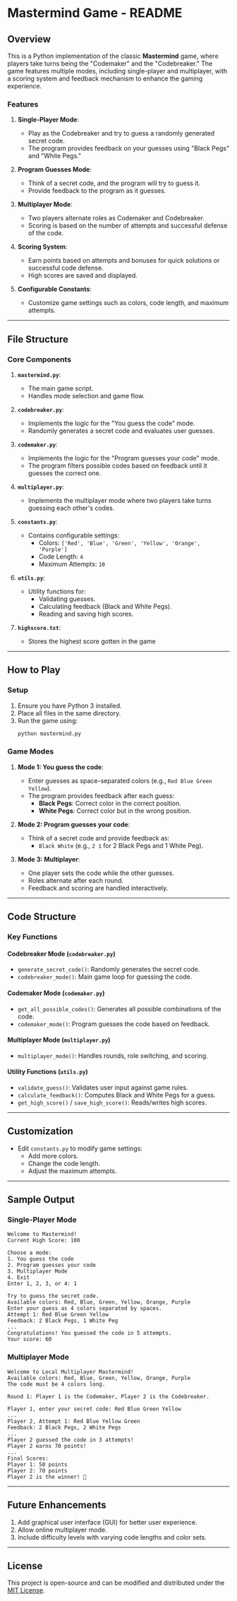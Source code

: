 # Mastermind Game - README

## Overview
This is a Python implementation of the classic **Mastermind** game, where players take turns being the "Codemaker" and the "Codebreaker." The game features multiple modes, including single-player and multiplayer, with a scoring system and feedback mechanism to enhance the gaming experience.

### Features
1. **Single-Player Mode**:
   - Play as the Codebreaker and try to guess a randomly generated secret code.
   - The program provides feedback on your guesses using "Black Pegs" and "White Pegs."

2. **Program Guesses Mode**:
   - Think of a secret code, and the program will try to guess it.
   - Provide feedback to the program as it guesses.

3. **Multiplayer Mode**:
   - Two players alternate roles as Codemaker and Codebreaker.
   - Scoring is based on the number of attempts and successful defense of the code.

4. **Scoring System**:
   - Earn points based on attempts and bonuses for quick solutions or successful code defense.
   - High scores are saved and displayed.

5. **Configurable Constants**:
   - Customize game settings such as colors, code length, and maximum attempts.

---

## File Structure
### Core Components
1. **`mastermind.py`**:
   - The main game script.
   - Handles mode selection and game flow.

2. **`codebreaker.py`**:
   - Implements the logic for the "You guess the code" mode.
   - Randomly generates a secret code and evaluates user guesses.

3. **`codemaker.py`**:
   - Implements the logic for the "Program guesses your code" mode.
   - The program filters possible codes based on feedback until it guesses the correct one.

4. **`multiplayer.py`**:
   - Implements the multiplayer mode where two players take turns guessing each other's codes.

5. **`constants.py`**:
   - Contains configurable settings:
     - Colors: `['Red', 'Blue', 'Green', 'Yellow', 'Orange', 'Purple']`
     - Code Length: `4`
     - Maximum Attempts: `10`

6. **`utils.py`**:
   - Utility functions for:
     - Validating guesses.
     - Calculating feedback (Black and White Pegs).
     - Reading and saving high scores.

6. **`highscore.txt`**:
   - Stores the highest score gotten in the game

---

## How to Play

### Setup
1. Ensure you have Python 3 installed.
2. Place all files in the same directory.
3. Run the game using:
   ```bash
   python mastermind.py
   ```

### Game Modes
1. **Mode 1: You guess the code**:
   - Enter guesses as space-separated colors (e.g., `Red Blue Green Yellow`).
   - The program provides feedback after each guess:
     - **Black Pegs**: Correct color in the correct position.
     - **White Pegs**: Correct color but in the wrong position.

2. **Mode 2: Program guesses your code**:
   - Think of a secret code and provide feedback as:
     - `Black White` (e.g., `2 1` for 2 Black Pegs and 1 White Peg).

3. **Mode 3: Multiplayer**:
   - One player sets the code while the other guesses.
   - Roles alternate after each round.
   - Feedback and scoring are handled interactively.

---

## Code Structure

### Key Functions
#### Codebreaker Mode (`codebreaker.py`)
- `generate_secret_code()`: Randomly generates the secret code.
- `codebreaker_mode()`: Main game loop for guessing the code.

#### Codemaker Mode (`codemaker.py`)
- `get_all_possible_codes()`: Generates all possible combinations of the code.
- `codemaker_mode()`: Program guesses the code based on feedback.

#### Multiplayer Mode (`multiplayer.py`)
- `multiplayer_mode()`: Handles rounds, role switching, and scoring.

#### Utility Functions (`utils.py`)
- `validate_guess()`: Validates user input against game rules.
- `calculate_feedback()`: Computes Black and White Pegs for a guess.
- `get_high_score()` / `save_high_score()`: Reads/writes high scores.

---

## Customization
- Edit `constants.py` to modify game settings:
  - Add more colors.
  - Change the code length.
  - Adjust the maximum attempts.

---

## Sample Output
### Single-Player Mode
```
Welcome to Mastermind!
Current High Score: 100

Choose a mode:
1. You guess the code
2. Program guesses your code
3. Multiplayer Mode
4. Exit
Enter 1, 2, 3, or 4: 1

Try to guess the secret code.
Available colors: Red, Blue, Green, Yellow, Orange, Purple
Enter your guess as 4 colors separated by spaces.
Attempt 1: Red Blue Green Yellow
Feedback: 2 Black Pegs, 1 White Peg
...
Congratulations! You guessed the code in 5 attempts.
Your score: 60
```

### Multiplayer Mode
```
Welcome to Local Multiplayer Mastermind!
Available colors: Red, Blue, Green, Yellow, Orange, Purple
The code must be 4 colors long.

Round 1: Player 1 is the Codemaker, Player 2 is the Codebreaker.

Player 1, enter your secret code: Red Blue Green Yellow
...
Player 2, Attempt 1: Red Blue Yellow Green
Feedback: 2 Black Pegs, 2 White Pegs
...
Player 2 guessed the code in 3 attempts!
Player 2 earns 70 points!
...
Final Scores:
Player 1: 50 points
Player 2: 70 points
Player 2 is the winner! 🎉
```

---

## Future Enhancements
1. Add graphical user interface (GUI) for better user experience.
2. Allow online multiplayer mode.
3. Include difficulty levels with varying code lengths and color sets.

---

## License
This project is open-source and can be modified and distributed under the [MIT License](https://opensource.org/licenses/MIT).
